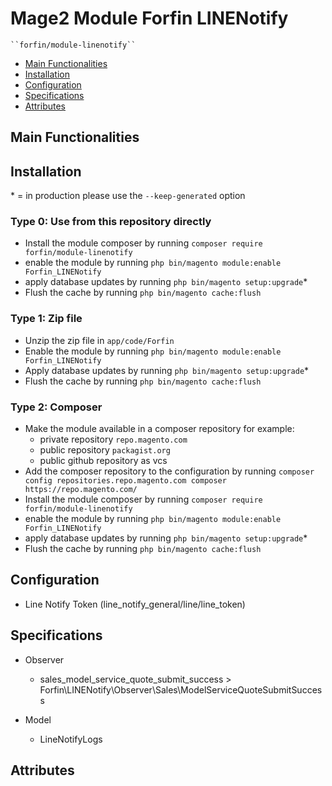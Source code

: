 # Mage2 Module Forfin LINENotify

    ``forfin/module-linenotify``

 - [Main Functionalities](#markdown-header-main-functionalities)
 - [Installation](#markdown-header-installation)
 - [Configuration](#markdown-header-configuration)
 - [Specifications](#markdown-header-specifications)
 - [Attributes](#markdown-header-attributes)


## Main Functionalities


## Installation
\* = in production please use the `--keep-generated` option

### Type 0: Use from this repository directly

 - Install the module composer by running `composer require forfin/module-linenotify`
 - enable the module by running `php bin/magento module:enable Forfin_LINENotify`
 - apply database updates by running `php bin/magento setup:upgrade`\*
 - Flush the cache by running `php bin/magento cache:flush`

### Type 1: Zip file

 - Unzip the zip file in `app/code/Forfin`
 - Enable the module by running `php bin/magento module:enable Forfin_LINENotify`
 - Apply database updates by running `php bin/magento setup:upgrade`\*
 - Flush the cache by running `php bin/magento cache:flush`

### Type 2: Composer

 - Make the module available in a composer repository for example:
    - private repository `repo.magento.com`
    - public repository `packagist.org`
    - public github repository as vcs
 - Add the composer repository to the configuration by running `composer config repositories.repo.magento.com composer https://repo.magento.com/`
 - Install the module composer by running `composer require forfin/module-linenotify`
 - enable the module by running `php bin/magento module:enable Forfin_LINENotify`
 - apply database updates by running `php bin/magento setup:upgrade`\*
 - Flush the cache by running `php bin/magento cache:flush`


## Configuration

 - Line Notify Token (line_notify_general/line/line_token)


## Specifications

 - Observer
	- sales_model_service_quote_submit_success > Forfin\LINENotify\Observer\Sales\ModelServiceQuoteSubmitSuccess

 - Model
	- LineNotifyLogs


## Attributes



